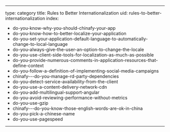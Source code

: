 
---
type: category
title: Rules to Better Internationalization
uid: rules-to-better-internationalization
index:
 - do-you-know-why-you-should-chinafy-your-app
 - do-you-know-how-to-better-localize-your-application
 - do-you-set-your-application-default-language-to-automatically-change-to-local-language
 - do-you-always-give-the-user-an-option-to-change-the-locale
 - do-you-use-client-side-tools-for-localization-as-much-as-possible
 - do-you-provide-numerous-comments-in-application-resources-that-define-context
 - do-you-follow-a-definition-of-implementing-social-media-campaigns
 - chinafy---do-you-manage-rd-party-dependencies
 - do-you-detect-service-availability-from-the-client
 - do-you-use-a-content-delivery-network-cdn
 - do-you-add-multilingual-support-angular
 - do-you-avoid-reviewing-performance-without-metrics
 - do-you-use-gzip
 - chinafy---do-you-know-those-english-words-are-ok-in-china
 - do-you-pick-a-chinese-name
 - do-you-use-pagespeed
---



